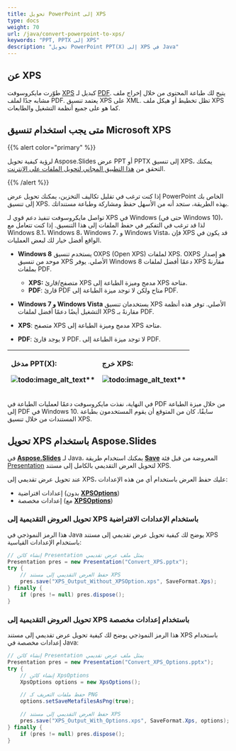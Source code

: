 ```yaml
---
title: تحويل PowerPoint إلى XPS
type: docs
weight: 70
url: /java/convert-powerpoint-to-xps/
keywords: "PPT, PPTX إلى XPS"
description: "تحويل PowerPoint PPT(X) إلى XPS في Java"
---
```


## **عن XPS**
طوّرت مايكروسوفت [XPS](https://docs.fileformat.com/page-description-language/xps/) كبديل لـ [PDF](https://docs.fileformat.com/pdf/).  يتيح لك طباعة المحتوى من خلال إخراج ملف مشابه جدًا لملف PDF. يعتمد تنسيق XPS على XML. تظل تخطيط أو هيكل ملف XPS كما هو على جميع أنظمة التشغيل والطابعات. 

## متى يجب استخدام تنسيق Microsoft XPS

{{% alert color="primary" %}} 

لرؤية كيفية تحويل Aspose.Slides عرض PPT أو PPTX إلى تنسيق XPS، يمكنك التحقق من [هذا التطبيق المجاني لتحويل الملفات على الإنترنت](https://products.aspose.app/slides/conversion). 

{{% /alert %}} 

إذا كنت ترغب في تقليل تكاليف التخزين، يمكنك تحويل عرض PowerPoint الخاص بك إلى تنسيق XPS. بهذه الطريقة، ستجد أنه من الأسهل حفظ ومشاركة وطباعة مستنداتك. 

تواصل مايكروسوفت تنفيذ دعم قوي لـ XPS في Windows (حتى في Windows 10)، لذا قد ترغب في التفكير في حفظ الملفات إلى هذا التنسيق. إذا كنت تتعامل مع Windows 8.1، Windows 8، Windows 7، و Windows Vista، فإن XPS قد يكون في الواقع أفضل خيار لك لبعض العمليات. 

- **Windows 8** يستخدم تنسيق OXPS (Open XPS) لملفات XPS. OXPS هو إصدار موحد من تنسيق XPS الأصلي. يوفر Windows 8 دعمًا أفضل لملفات XPS مقارنةً بملفات PDF. 
  - **XPS:** متصفح/قارئ XPS مدمج وميزة الطباعة إلى XPS متاحة. 
  - **PDF**: قارئ PDF متاح ولكن لا توجد ميزة الطباعة إلى PDF. 

-  **Windows 7 و Windows Vista** يستخدمان تنسيق XPS الأصلي. توفر هذه أنظمة التشغيل أيضًا دعمًا أفضل لملفات XPS مقارنةً بـ PDF. 
  - **XPS**: متصفح XPS مدمج وميزة الطباعة إلى XPS متاحة. 
  - **PDF**: لا يوجد قارئ PDF. لا توجد ميزة الطباعة إلى PDF. 

|<p>**مدخل PPT(X):</p><p>**![todo:image_alt_text](convert-powerpoint-ppt-and-pptx-to-microsoft-xps-document_1.png)**</p>|<p>**خرج XPS:</p><p>**![todo:image_alt_text](convert-powerpoint-ppt-and-pptx-to-microsoft-xps-document_2.png)**</p>|
| :- | :- |

في النهاية، نفذت مايكروسوفت دعمًا لعمليات الطباعة في PDF من خلال ميزة الطباعة إلى PDF في Windows 10. سابقًا، كان من المتوقع أن يقوم المستخدمون بطباعة المستندات من خلال تنسيق XPS. 

## تحويل XPS باستخدام Aspose.Slides

في [**Aspose.Slides**](https://products.aspose.com/slides/java/) لـ Java، يمكنك استخدام طريقة [**Save**](https://reference.aspose.com/slides/java/com.aspose.slides/Presentation#save-java.lang.String-int-com.aspose.slides.ISaveOptions-) المعروضة من قبل فئة [Presentation](https://reference.aspose.com/slides/java/com.aspose.slides/Presentation) لتحويل العرض التقديمي بالكامل إلى مستند XPS. 

عند تحويل عرض تقديمي إلى XPS، عليك حفظ العرض باستخدام أي من هذه الإعدادات:

- إعدادات افتراضية (بدون [**XPSOptions**](https://reference.aspose.com/slides/java/com.aspose.slides/xpsoptions))
- إعدادات مخصصة (مع [**XPSOptions**](https://reference.aspose.com/slides/java/com.aspose.slides/xpsoptions))

### **تحويل العروض التقديمية إلى XPS باستخدام الإعدادات الافتراضية**

هذا الرمز النموذجي في Java يوضح لك كيفية تحويل عرض تقديمي إلى مستند XPS باستخدام الإعدادات القياسية:

```java
// إنشاء كائن Presentation يمثل ملف عرض تقديمي
Presentation pres = new Presentation("Convert_XPS.pptx");
try {
    // حفظ العرض التقديمي إلى مستند XPS
    pres.save("XPS_Output_Without_XPSOption.xps", SaveFormat.Xps);
} finally {
    if (pres != null) pres.dispose();
}
```


### **تحويل العروض التقديمية إلى XPS باستخدام إعدادات مخصصة**
هذا الرمز النموذجي يوضح لك كيفية تحويل عرض تقديمي إلى مستند XPS باستخدام إعدادات مخصصة في Java:

```java
// إنشاء كائن Presentation يمثل ملف عرض تقديمي
Presentation pres = new Presentation("Convert_XPS_Options.pptx");
try {
    // إنشاء كائن XpsOptions
    XpsOptions options = new XpsOptions();

    // حفظ ملفات التعريف كـ PNG
    options.setSaveMetafilesAsPng(true);

    // حفظ العرض التقديمي إلى مستند XPS
    pres.save("XPS_Output_With_Options.xps", SaveFormat.Xps, options);
} finally {
    if (pres != null) pres.dispose();
}
```